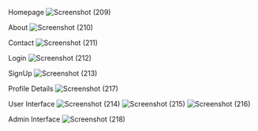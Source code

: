 Homepage
![Screenshot (209)](https://github.com/02-nishant/AutoCare/assets/112813606/1e0b1a87-647a-40f1-8113-ae21a6dad177)

About
![Screenshot (210)](https://github.com/02-nishant/AutoCare/assets/112813606/86147350-b40c-45f0-9d1a-a9d792329673)

Contact
![Screenshot (211)](https://github.com/02-nishant/AutoCare/assets/112813606/f3fb1b0f-2d21-4a81-a0d2-a40f9be8b85b)


Login
![Screenshot (212)](https://github.com/02-nishant/AutoCare/assets/112813606/f384402e-1155-42ea-bf47-77e2302b509a)

SignUp
![Screenshot (213)](https://github.com/02-nishant/AutoCare/assets/112813606/1a131df5-0938-412d-a478-590bda7a11e3)

Profile Details
![Screenshot (217)](https://github.com/02-nishant/AutoCare/assets/112813606/7ea8eb93-c06f-46a9-aec9-173fcd7332e4)


User Interface
![Screenshot (214)](https://github.com/02-nishant/AutoCare/assets/112813606/7ebc7e3f-6487-4633-8095-117343cb0b27)
![Screenshot (215)](https://github.com/02-nishant/AutoCare/assets/112813606/ebfc32c5-dce1-46fb-930a-335831808c55)
![Screenshot (216)](https://github.com/02-nishant/AutoCare/assets/112813606/309e1223-db78-40e3-b22f-d4b007c514be)


Admin Interface
![Screenshot (218)](https://github.com/02-nishant/AutoCare/assets/112813606/4329e231-e293-41ce-b7fc-d65d9ddb829f)

